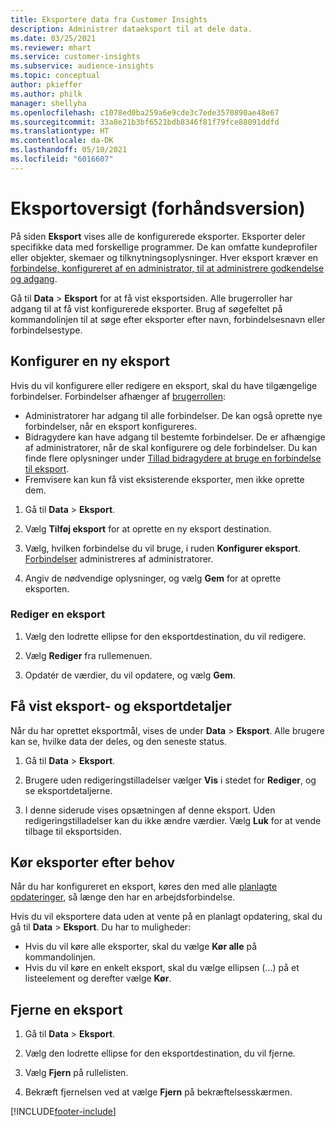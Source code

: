 ```yaml
---
title: Eksportere data fra Customer Insights
description: Administrer dataeksport til at dele data.
ms.date: 03/25/2021
ms.reviewer: mhart
ms.service: customer-insights
ms.subservice: audience-insights
ms.topic: conceptual
author: pkieffer
ms.author: philk
manager: shellyha
ms.openlocfilehash: c1078ed0ba259a6e9cde3c7ede3570890ae48e67
ms.sourcegitcommit: 33a8e21b3bf6521bdb8346f81f79fce88091ddfd
ms.translationtype: HT
ms.contentlocale: da-DK
ms.lasthandoff: 05/10/2021
ms.locfileid: "6016607"
---
```

# <a name="exports-preview-overview"></a>Eksportoversigt (forhåndsversion)

På siden **Eksport** vises alle de konfigurerede eksporter. Eksporter deler specifikke data med forskellige programmer. De kan omfatte kundeprofiler eller objekter, skemaer og tilknytningsoplysninger. Hver eksport kræver en [forbindelse, konfigureret af en administrator, til at administrere godkendelse og adgang](connections.md).

Gå til **Data** > **Eksport** for at få vist eksportsiden. Alle brugerroller har adgang til at få vist konfigurerede eksporter. Brug af søgefeltet på kommandolinjen til at søge efter eksporter efter navn, forbindelsesnavn eller forbindelsestype.

## <a name="set-up-a-new-export"></a>Konfigurer en ny eksport

Hvis du vil konfigurere eller redigere en eksport, skal du have tilgængelige forbindelser. Forbindelser afhænger af [brugerrollen](permissions.md):
- Administratorer har adgang til alle forbindelser. De kan også oprette nye forbindelser, når en eksport konfigureres.
- Bidragydere kan have adgang til bestemte forbindelser. De er afhængige af administratorer, når de skal konfigurere og dele forbindelser. Du kan finde flere oplysninger under [Tillad bidragydere at bruge en forbindelse til eksport](connections.md#allow-contributors-to-use-a-connection-for-exports).
- Fremvisere kan kun få vist eksisterende eksporter, men ikke oprette dem.

1. Gå til **Data** > **Eksport**.

1. Vælg **Tilføj eksport** for at oprette en ny eksport destination.

1. Vælg, hvilken forbindelse du vil bruge, i ruden **Konfigurer eksport**. [Forbindelser](connections.md) administreres af administratorer. 

1. Angiv de nødvendige oplysninger, og vælg **Gem** for at oprette eksporten.

### <a name="edit-an-export"></a>Rediger en eksport

1. Vælg den lodrette ellipse for den eksportdestination, du vil redigere.

1. Vælg **Rediger** fra rullemenuen.

1. Opdatér de værdier, du vil opdatere, og vælg **Gem**.

## <a name="view-exports-and-export-details"></a>Få vist eksport- og eksportdetaljer

Når du har oprettet eksportmål, vises de under **Data** > **Eksport**. Alle brugere kan se, hvilke data der deles, og den seneste status.

1. Gå til **Data** > **Eksport**.

1. Brugere uden redigeringstilladelser vælger **Vis** i stedet for **Rediger**, og se eksportdetaljerne.

1. I denne siderude vises opsætningen af denne eksport. Uden redigeringstilladelser kan du ikke ændre værdier. Vælg **Luk** for at vende tilbage til eksportsiden.

## <a name="run-exports-on-demand"></a>Kør eksporter efter behov

Når du har konfigureret en eksport, køres den med alle [planlagte opdateringer](system.md#schedule-tab), så længe den har en arbejdsforbindelse.

Hvis du vil eksportere data uden at vente på en planlagt opdatering, skal du gå til **Data** > **Eksport**. Du har to muligheder:

- Hvis du vil køre alle eksporter, skal du vælge **Kør alle** på kommandolinjen. 
- Hvis du vil køre en enkelt eksport, skal du vælge ellipsen (...) på et listeelement og derefter vælge **Kør**.

## <a name="remove-an-export"></a>Fjerne en eksport

1. Gå til **Data** > **Eksport**.

1. Vælg den lodrette ellipse for den eksportdestination, du vil fjerne.

1. Vælg **Fjern** på rullelisten.

1. Bekræft fjernelsen ved at vælge **Fjern** på bekræftelsesskærmen.


[!INCLUDE[footer-include](../includes/footer-banner.md)]
